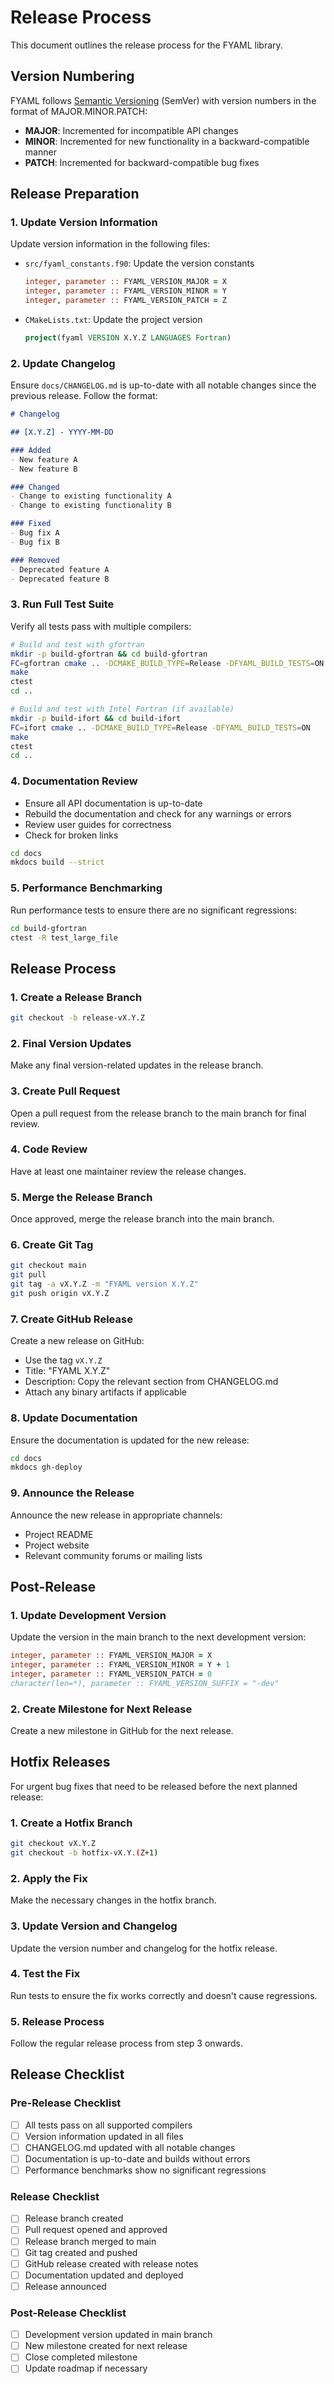 # Release Process

This document outlines the release process for the FYAML library.

## Version Numbering

FYAML follows [Semantic Versioning](https://semver.org/) (SemVer) with version numbers in the format of MAJOR.MINOR.PATCH:

- **MAJOR**: Incremented for incompatible API changes
- **MINOR**: Incremented for new functionality in a backward-compatible manner
- **PATCH**: Incremented for backward-compatible bug fixes

## Release Preparation

### 1. Update Version Information

Update version information in the following files:

- `src/fyaml_constants.f90`: Update the version constants
  ```fortran
  integer, parameter :: FYAML_VERSION_MAJOR = X
  integer, parameter :: FYAML_VERSION_MINOR = Y
  integer, parameter :: FYAML_VERSION_PATCH = Z
  ```

- `CMakeLists.txt`: Update the project version
  ```cmake
  project(fyaml VERSION X.Y.Z LANGUAGES Fortran)
  ```

### 2. Update Changelog

Ensure `docs/CHANGELOG.md` is up-to-date with all notable changes since the previous release. Follow the format:

```markdown
# Changelog

## [X.Y.Z] - YYYY-MM-DD

### Added
- New feature A
- New feature B

### Changed
- Change to existing functionality A
- Change to existing functionality B

### Fixed
- Bug fix A
- Bug fix B

### Removed
- Deprecated feature A
- Deprecated feature B
```

### 3. Run Full Test Suite

Verify all tests pass with multiple compilers:

```bash
# Build and test with gfortran
mkdir -p build-gfortran && cd build-gfortran
FC=gfortran cmake .. -DCMAKE_BUILD_TYPE=Release -DFYAML_BUILD_TESTS=ON
make
ctest
cd ..

# Build and test with Intel Fortran (if available)
mkdir -p build-ifort && cd build-ifort
FC=ifort cmake .. -DCMAKE_BUILD_TYPE=Release -DFYAML_BUILD_TESTS=ON
make
ctest
cd ..
```

### 4. Documentation Review

- Ensure all API documentation is up-to-date
- Rebuild the documentation and check for any warnings or errors
- Review user guides for correctness
- Check for broken links

```bash
cd docs
mkdocs build --strict
```

### 5. Performance Benchmarking

Run performance tests to ensure there are no significant regressions:

```bash
cd build-gfortran
ctest -R test_large_file
```

## Release Process

### 1. Create a Release Branch

```bash
git checkout -b release-vX.Y.Z
```

### 2. Final Version Updates

Make any final version-related updates in the release branch.

### 3. Create Pull Request

Open a pull request from the release branch to the main branch for final review.

### 4. Code Review

Have at least one maintainer review the release changes.

### 5. Merge the Release Branch

Once approved, merge the release branch into the main branch.

### 6. Create Git Tag

```bash
git checkout main
git pull
git tag -a vX.Y.Z -m "FYAML version X.Y.Z"
git push origin vX.Y.Z
```

### 7. Create GitHub Release

Create a new release on GitHub:
- Use the tag `vX.Y.Z`
- Title: "FYAML X.Y.Z"
- Description: Copy the relevant section from CHANGELOG.md
- Attach any binary artifacts if applicable

### 8. Update Documentation

Ensure the documentation is updated for the new release:

```bash
cd docs
mkdocs gh-deploy
```

### 9. Announce the Release

Announce the new release in appropriate channels:
- Project README
- Project website
- Relevant community forums or mailing lists

## Post-Release

### 1. Update Development Version

Update the version in the main branch to the next development version:

```fortran
integer, parameter :: FYAML_VERSION_MAJOR = X
integer, parameter :: FYAML_VERSION_MINOR = Y + 1
integer, parameter :: FYAML_VERSION_PATCH = 0
character(len=*), parameter :: FYAML_VERSION_SUFFIX = "-dev"
```

### 2. Create Milestone for Next Release

Create a new milestone in GitHub for the next release.

## Hotfix Releases

For urgent bug fixes that need to be released before the next planned release:

### 1. Create a Hotfix Branch

```bash
git checkout vX.Y.Z
git checkout -b hotfix-vX.Y.(Z+1)
```

### 2. Apply the Fix

Make the necessary changes in the hotfix branch.

### 3. Update Version and Changelog

Update the version number and changelog for the hotfix release.

### 4. Test the Fix

Run tests to ensure the fix works correctly and doesn't cause regressions.

### 5. Release Process

Follow the regular release process from step 3 onwards.

## Release Checklist

### Pre-Release Checklist
- [ ] All tests pass on all supported compilers
- [ ] Version information updated in all files
- [ ] CHANGELOG.md updated with all notable changes
- [ ] Documentation is up-to-date and builds without errors
- [ ] Performance benchmarks show no significant regressions

### Release Checklist
- [ ] Release branch created
- [ ] Pull request opened and approved
- [ ] Release branch merged to main
- [ ] Git tag created and pushed
- [ ] GitHub release created with release notes
- [ ] Documentation updated and deployed
- [ ] Release announced

### Post-Release Checklist
- [ ] Development version updated in main branch
- [ ] New milestone created for next release
- [ ] Close completed milestone
- [ ] Update roadmap if necessary
